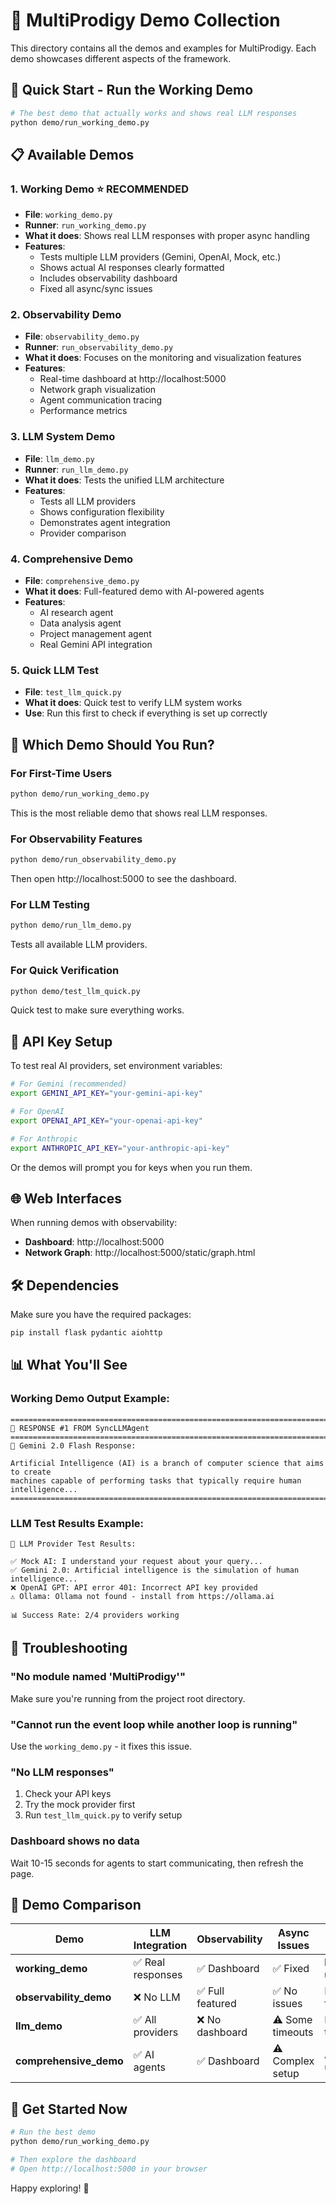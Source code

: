 # 🎯 MultiProdigy Demo Collection

This directory contains all the demos and examples for MultiProdigy. Each demo showcases different aspects of the framework.

## 🚀 **Quick Start - Run the Working Demo**

```bash
# The best demo that actually works and shows real LLM responses
python demo/run_working_demo.py
```

## 📋 **Available Demos**

### **1. Working Demo** ⭐ **RECOMMENDED**
- **File**: `working_demo.py`
- **Runner**: `run_working_demo.py`
- **What it does**: Shows real LLM responses with proper async handling
- **Features**: 
  - Tests multiple LLM providers (Gemini, OpenAI, Mock, etc.)
  - Shows actual AI responses clearly formatted
  - Includes observability dashboard
  - Fixed all async/sync issues

### **2. Observability Demo**
- **File**: `observability_demo.py` 
- **Runner**: `run_observability_demo.py`
- **What it does**: Focuses on the monitoring and visualization features
- **Features**:
  - Real-time dashboard at http://localhost:5000
  - Network graph visualization
  - Agent communication tracing
  - Performance metrics

### **3. LLM System Demo**
- **File**: `llm_demo.py`
- **Runner**: `run_llm_demo.py` 
- **What it does**: Tests the unified LLM architecture
- **Features**:
  - Tests all LLM providers
  - Shows configuration flexibility
  - Demonstrates agent integration
  - Provider comparison

### **4. Comprehensive Demo**
- **File**: `comprehensive_demo.py`
- **What it does**: Full-featured demo with AI-powered agents
- **Features**:
  - AI research agent
  - Data analysis agent  
  - Project management agent
  - Real Gemini API integration

### **5. Quick LLM Test**
- **File**: `test_llm_quick.py`
- **What it does**: Quick test to verify LLM system works
- **Use**: Run this first to check if everything is set up correctly

## 🎯 **Which Demo Should You Run?**

### **For First-Time Users**
```bash
python demo/run_working_demo.py
```
This is the most reliable demo that shows real LLM responses.

### **For Observability Features**
```bash
python demo/run_observability_demo.py
```
Then open http://localhost:5000 to see the dashboard.

### **For LLM Testing**
```bash
python demo/run_llm_demo.py
```
Tests all available LLM providers.

### **For Quick Verification**
```bash
python demo/test_llm_quick.py
```
Quick test to make sure everything works.

## 🔑 **API Key Setup**

To test real AI providers, set environment variables:

```bash
# For Gemini (recommended)
export GEMINI_API_KEY="your-gemini-api-key"

# For OpenAI
export OPENAI_API_KEY="your-openai-api-key"

# For Anthropic
export ANTHROPIC_API_KEY="your-anthropic-api-key"
```

Or the demos will prompt you for keys when you run them.

## 🌐 **Web Interfaces**

When running demos with observability:
- **Dashboard**: http://localhost:5000
- **Network Graph**: http://localhost:5000/static/graph.html

## 🛠️ **Dependencies**

Make sure you have the required packages:
```bash
pip install flask pydantic aiohttp
```

## 📊 **What You'll See**

### **Working Demo Output Example**:
```
================================================================================
📨 RESPONSE #1 FROM SyncLLMAgent
================================================================================
🤖 Gemini 2.0 Flash Response:

Artificial Intelligence (AI) is a branch of computer science that aims to create 
machines capable of performing tasks that typically require human intelligence...
================================================================================
```

### **LLM Test Results Example**:
```
🧪 LLM Provider Test Results:

✅ Mock AI: I understand your request about your query...
✅ Gemini 2.0: Artificial intelligence is the simulation of human intelligence...
❌ OpenAI GPT: API error 401: Incorrect API key provided
⚠️ Ollama: Ollama not found - install from https://ollama.ai

📊 Success Rate: 2/4 providers working
```

## 🎉 **Troubleshooting**

### **"No module named 'MultiProdigy'"**
Make sure you're running from the project root directory.

### **"Cannot run the event loop while another loop is running"**
Use the `working_demo.py` - it fixes this issue.

### **"No LLM responses"**
1. Check your API keys
2. Try the mock provider first
3. Run `test_llm_quick.py` to verify setup

### **Dashboard shows no data**
Wait 10-15 seconds for agents to start communicating, then refresh the page.

## 🎯 **Demo Comparison**

| Demo | LLM Integration | Observability | Async Issues | Best For |
|------|----------------|---------------|--------------|----------|
| **working_demo** | ✅ Real responses | ✅ Dashboard | ✅ Fixed | **First-time users** |
| **observability_demo** | ❌ No LLM | ✅ Full featured | ✅ No issues | Monitoring features |
| **llm_demo** | ✅ All providers | ❌ No dashboard | ⚠️ Some timeouts | LLM testing |
| **comprehensive_demo** | ✅ AI agents | ✅ Dashboard | ⚠️ Complex setup | Advanced users |

## 🚀 **Get Started Now**

```bash
# Run the best demo
python demo/run_working_demo.py

# Then explore the dashboard
# Open http://localhost:5000 in your browser
```

Happy exploring! 🎉